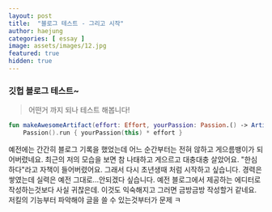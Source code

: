 ```yaml
---
layout: post
title:  "블로그 테스트 - 그리고 시작"
author: haejung
categories: [ essay ]
image: assets/images/12.jpg
featured: true
hidden: true
---
```


### 깃헙 블로그 테스트~

> 어떤거 까지 되나 테스트 해봅니다!

```kotlin
fun makeAwesomeArtifact(effort: Effort, yourPassion: Passion.() -> Artifact) =
    Passion().run { yourPassion(this) * effort }
```

<span class="spoiler">
예전에는 간간히 블로그 기록을 했었는데 어느 순간부터는 전혀 않하고 게으름뱅이가 되어버렸네요.
최근의 저의 모습을 보면 참 나태하고 게으르고 대충대충 살았어요. "한심하다"라고 자책이 들어버렸어요.
그래서 다시 초년생때 처럼 시작하고 싶습니다.
경력은 쌓였는데 실력은 예전 그대로...안되겠다 싶습니다.
예전 블로그에서 제공하는 에디터로 작성하는것보다 사실 귀찮은데. 이것도 익숙해지고 그러면 금방금방 작성할거 같네요.
저킬의 기능부터 파악해야 글을 쓸 수 있는것부터가 문제 ㅋ
</span>

